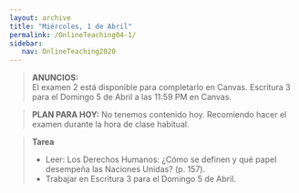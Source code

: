 ```yaml
---
layout: archive
title: "Miércoles, 1 de Abril"
permalink: /OnlineTeaching04-1/
sidebar:
   nav: OnlineTeaching2020
---
```


> **ANUNCIOS:**  
> El examen 2 está disponible para completarlo en Canvas.
> Escritura 3 para el Domingo 5 de Abril a las 11:59 PM en Canvas.

> **PLAN PARA HOY:**
> No tenemos contenido hoy. Recomiendo hacer el examen durante la hora de clase habitual.


> **Tarea**
> - Leer: Los Derechos Humanos: ¿Cómo se definen y qué papel desempeña las Naciones Unidas? (p. 157).
> - Trabajar en Escritura 3 para el Domingo 5 de Abril.
